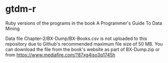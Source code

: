 # gtdm-r
Ruby versions of the programs in the book A Programmer's Guide To Data Mining

Data file Chapter-2/BX-Dump/BX-Books.csv is not uploaded to this repository due to Github's recommended maximum file size of 50 MB. You can download the file from the book's website as part of BX-Dump.zip or from https://www.mediafire.com/?87xg4iso3q1745h

